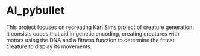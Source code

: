 # AI_pybullet
This project focuses on recreating Karl Sims project of creature generation. It consists codes that aid in genetic encoding, creating creatures with motors using the DNA and a fitness function to determine the fittest creature to display its movements.
